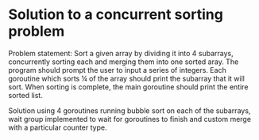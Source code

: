# Solution to a concurrent sorting problem #

Problem statement:
Sort a given array by dividing it into 4 subarrays, concurrently sorting each and merging them into one sorted aray.
The program should prompt the user to input a series of integers. Each goroutine which sorts ¼ of the array should print the subarray that it will sort. When sorting is complete, the main goroutine should print the entire sorted list.

Solution using 4 goroutines running bubble sort on each of the subarrays, wait group implemented to wait for goroutines to finish and custom merge with a particular counter type.
